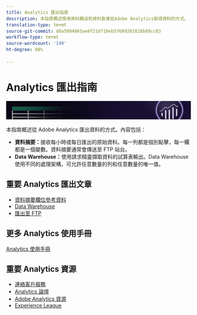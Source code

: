 ```yaml
---
title: Analytics 匯出指南
description: 本指南概述使用資料饋送和資料倉庫從Adobe Analytics取得資料的方式。
translation-type: tm+mt
source-git-commit: d0a5094865ae6f21d710eb57689201828b89cc03
workflow-type: tm+mt
source-wordcount: '149'
ht-degree: 88%

---
```



# Analytics 匯出指南

![橫幅](../../assets/doc_banner_export.png)

本指南概述從 Adobe Analytics 匯出資料的方式。內容包括：

* **資料摘要：**&#x200B;接收每小時或每日匯出的原始資料。每一列都是個別點擊，每一欄都是一個變數。資料摘要通常會傳送至 FTP 站台。
* **Data Warehouse：**&#x200B;使用請求精靈擷取資料的試算表輸出。Data Warehouse 使用不同的處理架構，可允許任意數量的列和任意數量的唯一值。

## 重要 Analytics 匯出文章

* [資料摘要欄位參考資料](/help/export/analytics-data-feed/c-df-contents/datafeeds-reference.md)
* [Data Warehouse](data-warehouse/data-warehouse.md)
* [匯出至 FTP](ftp-and-sftp/ftp-overview.md)

## 更多 Analytics 使用手冊

[Analytics 使用手冊](/help/landing/home.md)

## 重要 Analytics 資源

* [連絡客戶服務](https://helpx.adobe.com/tw/contact/enterprise-support.ec.html)
* [Analytics 論壇](https://forums.adobe.com/community/experience-cloud/analytics-cloud/analytics)
* [Adobe Analytics 資源](https://forums.adobe.com/message/10660755)
* [Experience League](https://landing.adobe.com/experience-league/)
